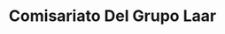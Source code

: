 ---
title: "Comisariato Del Grupo Laar"
url: /quito/comisariato-del-grupo-laar/
shop: supermercado
---